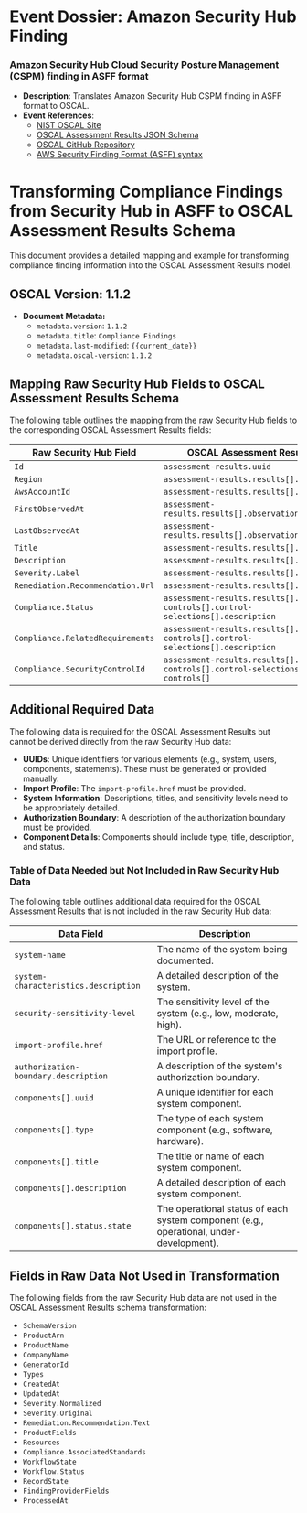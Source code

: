# Event Dossier: Amazon Security Hub Finding
### Amazon Security Hub Cloud Security Posture Management (CSPM) finding in ASFF format
- **Description**: Translates Amazon Security Hub CSPM finding in ASFF format to OSCAL.
- **Event References**:
    - [NIST OSCAL Site](https://pages.nist.gov/OSCAL/)
    - [OSCAL Assessment Results JSON Schema](https://pages.nist.gov/OSCAL-Reference/models/v1.1.2/assessment-results/json-reference/)
    - [OSCAL GitHub Repository](https://github.com/usnistgov/OSCAL)
    - [AWS Security Finding Format (ASFF) syntax](https://docs.aws.amazon.com/securityhub/latest/userguide/securityhub-findings-format-syntax.html/)
  


# Transforming Compliance Findings from Security Hub in ASFF to OSCAL Assessment Results Schema

This document provides a detailed mapping and example for transforming compliance finding information into the OSCAL Assessment Results model.

## OSCAL Version: 1.1.2

- **Document Metadata:**
  - `metadata.version`: `1.1.2`
  - `metadata.title`: `Compliance Findings`
  - `metadata.last-modified`: `{{current_date}}`
  - `metadata.oscal-version`: `1.1.2`

## Mapping Raw Security Hub Fields to OSCAL Assessment Results Schema

The following table outlines the mapping from the raw Security Hub fields to the corresponding OSCAL Assessment Results fields:

| Raw Security Hub Field                 | OSCAL Assessment Results Field                                                                |
|----------------------------------------|-----------------------------------------------------------------------------------------------|
| `Id`                                   | `assessment-results.uuid`                                                                     |
| `Region`                               | `assessment-results.results[].props[]`                                                        |
| `AwsAccountId`                         | `assessment-results.results[].props[]`                                                        |
| `FirstObservedAt`                      | `assessment-results.results[].observations[].collected`                                       |
| `LastObservedAt`                       | `assessment-results.results[].observations[].props[]`                                         |
| `Title`                                | `assessment-results.results[].title`                                                          |
| `Description`                          | `assessment-results.results[].description`                                                    |
| `Severity.Label`                       | `assessment-results.results[].props[]`                                                        |
| `Remediation.Recommendation.Url`       | `assessment-results.results[].links[]`                                                        |
| `Compliance.Status`                    | `assessment-results.results[].reviewed-controls[].control-selections[].description`           |
| `Compliance.RelatedRequirements`       | `assessment-results.results[].reviewed-controls[].control-selections[].description`           |
| `Compliance.SecurityControlId`         | `assessment-results.results[].reviewed-controls[].control-selections[].include-controls[]`    |

## Additional Required Data

The following data is required for the OSCAL Assessment Results but cannot be derived directly from the raw Security Hub data:

- **UUIDs**: Unique identifiers for various elements (e.g., system, users, components, statements). These must be generated or provided manually.
- **Import Profile**: The `import-profile.href` must be provided.
- **System Information**: Descriptions, titles, and sensitivity levels need to be appropriately detailed.
- **Authorization Boundary**: A description of the authorization boundary must be provided.
- **Component Details**: Components should include type, title, description, and status.

### Table of Data Needed but Not Included in Raw Security Hub Data

The following table outlines additional data required for the OSCAL Assessment Results that is not included in the raw Security Hub data:

| Data Field                     | Description                                                                         |
|-------------------------------|-------------------------------------------------------------------------------------|
| `system-name`                 | The name of the system being documented.                                            |
| `system-characteristics.description` | A detailed description of the system.                                          |
| `security-sensitivity-level`  | The sensitivity level of the system (e.g., low, moderate, high).                     |
| `import-profile.href`         | The URL or reference to the import profile.                                          |
| `authorization-boundary.description` | A description of the system's authorization boundary.                        |
| `components[].uuid`           | A unique identifier for each system component.                                       |
| `components[].type`           | The type of each system component (e.g., software, hardware).                        |
| `components[].title`          | The title or name of each system component.                                          |
| `components[].description`    | A detailed description of each system component.                                     |
| `components[].status.state`   | The operational status of each system component (e.g., operational, under-development).|

## Fields in Raw Data Not Used in Transformation

The following fields from the raw Security Hub data are not used in the OSCAL Assessment Results schema transformation:

- `SchemaVersion`
- `ProductArn`
- `ProductName`
- `CompanyName`
- `GeneratorId`
- `Types`
- `CreatedAt`
- `UpdatedAt`
- `Severity.Normalized`
- `Severity.Original`
- `Remediation.Recommendation.Text`
- `ProductFields`
- `Resources`
- `Compliance.AssociatedStandards`
- `WorkflowState`
- `Workflow.Status`
- `RecordState`
- `FindingProviderFields`
- `ProcessedAt`
